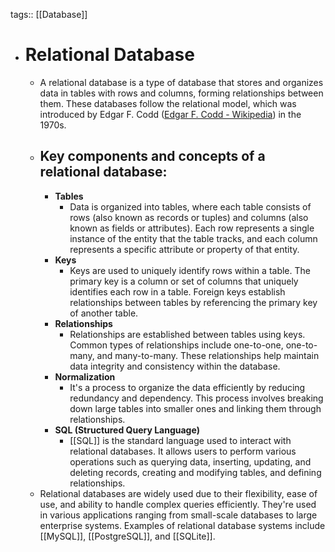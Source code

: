 tags:: [[Database]]

- # Relational Database
	- A relational database is a type of database that stores and organizes data in tables with rows and columns, forming relationships between them. These databases follow the relational model, which was introduced by Edgar F. Codd ([Edgar F. Codd - Wikipedia](https://en.wikipedia.org/wiki/Edgar_F._Codd)) in the 1970s.
	- ## Key components and concepts of a relational database:
		- **Tables**
			- Data is organized into tables, where each table consists of rows (also known as records or tuples) and columns (also known as fields or attributes). Each row represents a single instance of the entity that the table tracks, and each column represents a specific attribute or property of that entity.
		- **Keys**
			- Keys are used to uniquely identify rows within a table. The primary key is a column or set of columns that uniquely identifies each row in a table. Foreign keys establish relationships between tables by referencing the primary key of another table.
		- **Relationships**
			- Relationships are established between tables using keys. Common types of relationships include one-to-one, one-to-many, and many-to-many. These relationships help maintain data integrity and consistency within the database.
		- **Normalization**
			- It's a process to organize the data efficiently by reducing redundancy and dependency. This process involves breaking down large tables into smaller ones and linking them through relationships.
		- **SQL (Structured Query Language)**
			- [[SQL]] is the standard language used to interact with relational databases. It allows users to perform various operations such as querying data, inserting, updating, and deleting records, creating and modifying tables, and defining relationships.
	- Relational databases are widely used due to their flexibility, ease of use, and ability to handle complex queries efficiently. They're used in various applications ranging from small-scale databases to large enterprise systems. Examples of relational database systems include [[MySQL]], [[PostgreSQL]], and [[SQLite]].